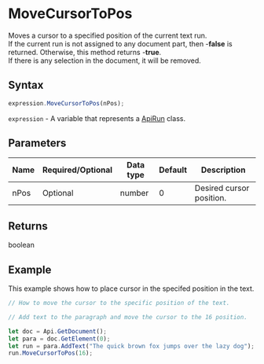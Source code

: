 # MoveCursorToPos

Moves a cursor to a specified position of the current text run.\
If the current run is not assigned to any document part, then -**false** is returned. Otherwise, this method returns -**true**.\
If there is any selection in the document, it will be removed.

## Syntax

```javascript
expression.MoveCursorToPos(nPos);
```

`expression` - A variable that represents a [ApiRun](../ApiRun.md) class.

## Parameters

| **Name** | **Required/Optional** | **Data type** | **Default** | **Description** |
| ------------- | ------------- | ------------- | ------------- | ------------- |
| nPos | Optional | number | 0 | Desired cursor position. |

## Returns

boolean

## Example

This example shows how to place cursor in the specifed position in the text.

```javascript editor-docx
// How to move the cursor to the specific position of the text.

// Add text to the paragraph and move the cursor to the 16 position.

let doc = Api.GetDocument();
let para = doc.GetElement(0);
let run = para.AddText("The quick brown fox jumps over the lazy dog");
run.MoveCursorToPos(16);

```
